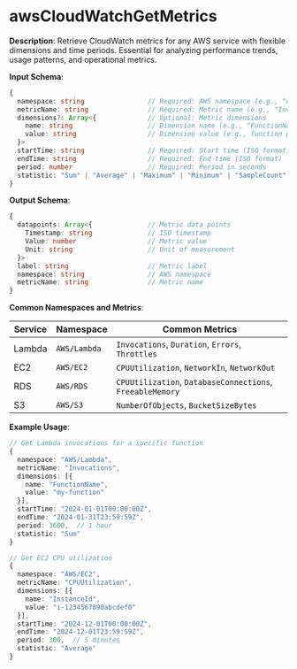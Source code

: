 # awsCloudWatchGetMetrics

**Description**: Retrieve CloudWatch metrics for any AWS service with flexible dimensions and time periods. Essential for analyzing performance trends, usage patterns, and operational metrics.

**Input Schema**:
```typescript
{
  namespace: string                // Required: AWS namespace (e.g., "AWS/Lambda")
  metricName: string               // Required: Metric name (e.g., "Invocations")
  dimensions?: Array<{             // Optional: Metric dimensions
    name: string                   // Dimension name (e.g., "FunctionName")
    value: string                  // Dimension value (e.g., function name)
  }>
  startTime: string                // Required: Start time (ISO format)
  endTime: string                  // Required: End time (ISO format)
  period: number                   // Required: Period in seconds
  statistic: "Sum" | "Average" | "Maximum" | "Minimum" | "SampleCount"  // Required
}
```

**Output Schema**:
```typescript
{
  datapoints: Array<{              // Metric data points
    Timestamp: string              // ISO timestamp
    Value: number                  // Metric value
    Unit: string                   // Unit of measurement
  }>
  label: string                    // Metric label
  namespace: string                // AWS namespace
  metricName: string               // Metric name
}
```

**Common Namespaces and Metrics**:

| Service | Namespace | Common Metrics |
|---------|-----------|----------------|
| Lambda | `AWS/Lambda` | `Invocations`, `Duration`, `Errors`, `Throttles` |
| EC2 | `AWS/EC2` | `CPUUtilization`, `NetworkIn`, `NetworkOut` |
| RDS | `AWS/RDS` | `CPUUtilization`, `DatabaseConnections`, `FreeableMemory` |
| S3 | `AWS/S3` | `NumberOfObjects`, `BucketSizeBytes` |

**Example Usage**:
```typescript
// Get Lambda invocations for a specific function
{
  namespace: "AWS/Lambda",
  metricName: "Invocations",
  dimensions: [{ 
    name: "FunctionName", 
    value: "my-function" 
  }],
  startTime: "2024-01-01T00:00:00Z",
  endTime: "2024-01-31T23:59:59Z",
  period: 3600,  // 1 hour
  statistic: "Sum"
}

// Get EC2 CPU utilization
{
  namespace: "AWS/EC2",
  metricName: "CPUUtilization",
  dimensions: [{ 
    name: "InstanceId", 
    value: "i-1234567890abcdef0" 
  }],
  startTime: "2024-12-01T00:00:00Z",
  endTime: "2024-12-01T23:59:59Z",
  period: 300,  // 5 minutes
  statistic: "Average"
}
```
